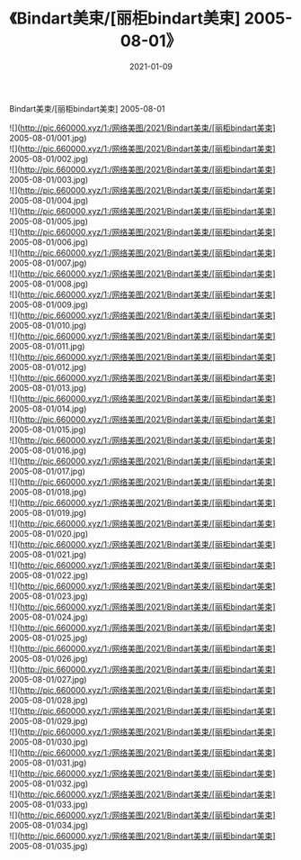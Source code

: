 ﻿---
layout: post
title:  《Bindart美束/[丽柜bindart美束] 2005-08-01》
date:   2021-01-09
img: http://pic.660000.xyz/1:/网络美图/2021/Bindart美束/[丽柜bindart美束] 2005-08-01/000.jpg
categories: [美女, 清纯, 唯美]
---

Bindart美束/[丽柜bindart美束] 2005-08-01

 ![](http://pic.660000.xyz/1:/网络美图/2021/Bindart美束/[丽柜bindart美束] 2005-08-01/001.jpg) <br>![](http://pic.660000.xyz/1:/网络美图/2021/Bindart美束/[丽柜bindart美束] 2005-08-01/002.jpg) <br>![](http://pic.660000.xyz/1:/网络美图/2021/Bindart美束/[丽柜bindart美束] 2005-08-01/003.jpg) <br>![](http://pic.660000.xyz/1:/网络美图/2021/Bindart美束/[丽柜bindart美束] 2005-08-01/004.jpg) <br>![](http://pic.660000.xyz/1:/网络美图/2021/Bindart美束/[丽柜bindart美束] 2005-08-01/005.jpg) <br>![](http://pic.660000.xyz/1:/网络美图/2021/Bindart美束/[丽柜bindart美束] 2005-08-01/006.jpg) <br>![](http://pic.660000.xyz/1:/网络美图/2021/Bindart美束/[丽柜bindart美束] 2005-08-01/007.jpg) <br>![](http://pic.660000.xyz/1:/网络美图/2021/Bindart美束/[丽柜bindart美束] 2005-08-01/008.jpg) <br>![](http://pic.660000.xyz/1:/网络美图/2021/Bindart美束/[丽柜bindart美束] 2005-08-01/009.jpg) <br>![](http://pic.660000.xyz/1:/网络美图/2021/Bindart美束/[丽柜bindart美束] 2005-08-01/010.jpg) <br>![](http://pic.660000.xyz/1:/网络美图/2021/Bindart美束/[丽柜bindart美束] 2005-08-01/011.jpg) <br>![](http://pic.660000.xyz/1:/网络美图/2021/Bindart美束/[丽柜bindart美束] 2005-08-01/012.jpg) <br>![](http://pic.660000.xyz/1:/网络美图/2021/Bindart美束/[丽柜bindart美束] 2005-08-01/013.jpg) <br>![](http://pic.660000.xyz/1:/网络美图/2021/Bindart美束/[丽柜bindart美束] 2005-08-01/014.jpg) <br>![](http://pic.660000.xyz/1:/网络美图/2021/Bindart美束/[丽柜bindart美束] 2005-08-01/015.jpg) <br>![](http://pic.660000.xyz/1:/网络美图/2021/Bindart美束/[丽柜bindart美束] 2005-08-01/016.jpg) <br>![](http://pic.660000.xyz/1:/网络美图/2021/Bindart美束/[丽柜bindart美束] 2005-08-01/017.jpg) <br>![](http://pic.660000.xyz/1:/网络美图/2021/Bindart美束/[丽柜bindart美束] 2005-08-01/018.jpg) <br>![](http://pic.660000.xyz/1:/网络美图/2021/Bindart美束/[丽柜bindart美束] 2005-08-01/019.jpg) <br>![](http://pic.660000.xyz/1:/网络美图/2021/Bindart美束/[丽柜bindart美束] 2005-08-01/020.jpg) <br>![](http://pic.660000.xyz/1:/网络美图/2021/Bindart美束/[丽柜bindart美束] 2005-08-01/021.jpg) <br>![](http://pic.660000.xyz/1:/网络美图/2021/Bindart美束/[丽柜bindart美束] 2005-08-01/022.jpg) <br>![](http://pic.660000.xyz/1:/网络美图/2021/Bindart美束/[丽柜bindart美束] 2005-08-01/023.jpg) <br>![](http://pic.660000.xyz/1:/网络美图/2021/Bindart美束/[丽柜bindart美束] 2005-08-01/024.jpg) <br>![](http://pic.660000.xyz/1:/网络美图/2021/Bindart美束/[丽柜bindart美束] 2005-08-01/025.jpg) <br>![](http://pic.660000.xyz/1:/网络美图/2021/Bindart美束/[丽柜bindart美束] 2005-08-01/026.jpg) <br>![](http://pic.660000.xyz/1:/网络美图/2021/Bindart美束/[丽柜bindart美束] 2005-08-01/027.jpg) <br>![](http://pic.660000.xyz/1:/网络美图/2021/Bindart美束/[丽柜bindart美束] 2005-08-01/028.jpg) <br>![](http://pic.660000.xyz/1:/网络美图/2021/Bindart美束/[丽柜bindart美束] 2005-08-01/029.jpg) <br>![](http://pic.660000.xyz/1:/网络美图/2021/Bindart美束/[丽柜bindart美束] 2005-08-01/030.jpg) <br>![](http://pic.660000.xyz/1:/网络美图/2021/Bindart美束/[丽柜bindart美束] 2005-08-01/031.jpg) <br>![](http://pic.660000.xyz/1:/网络美图/2021/Bindart美束/[丽柜bindart美束] 2005-08-01/032.jpg) <br>![](http://pic.660000.xyz/1:/网络美图/2021/Bindart美束/[丽柜bindart美束] 2005-08-01/033.jpg) <br>![](http://pic.660000.xyz/1:/网络美图/2021/Bindart美束/[丽柜bindart美束] 2005-08-01/034.jpg) <br>![](http://pic.660000.xyz/1:/网络美图/2021/Bindart美束/[丽柜bindart美束] 2005-08-01/035.jpg) <br>